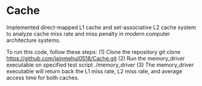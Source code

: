 # Cache
Implemented direct-mapped L1 cache and set-associative L2 cache system to analyze cache miss rate and miss penalty in modern computer architecture systems.

To run this code, follow these steps:
  (1) Clone the repository
      git clone https://github.com/jainmehul0518/Cache.git
  (2) Run the memory_driver executable on specified test script
      ./memory_driver <test script name>
  (3) The memory_driver executable will return back the L1 miss rate, L2 miss rate, and average access time for both caches.
